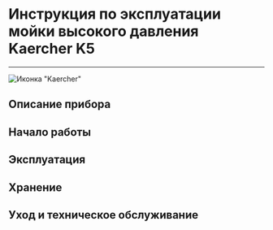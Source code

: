 # Инструкция по эксплуатации мойки высокого давления Kaercher K5
---
![Иконка "Kaercher"](kaercher.png)
## Описание прибора

## Начало работы

## Эксплуатация

## Хранение

## Уход и техническое обслуживание

